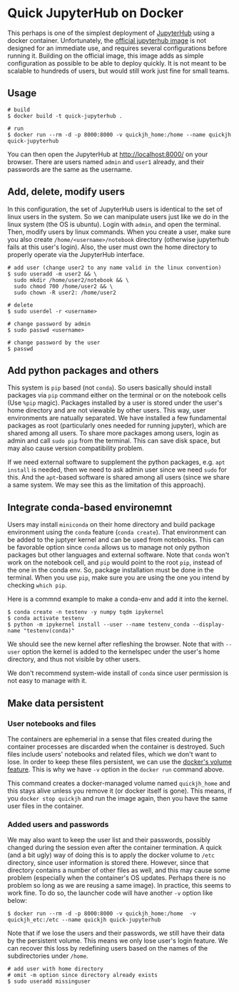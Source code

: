 Quick JupyterHub on Docker
==========================

This perhaps is one of the simplest deployment of [JupyterHub](https://jupyterhub.readthedocs.io/en/stable/) using a docker container.
Unfortunately, the [official jupyterhub image](https://github.com/jupyterhub/jupyterhub/) is not designed for an immediate use, and requires several configurations before running it.
Building on the official image, this image adds as simple configuration as possible to be able to deploy quickly.
It is not meant to be scalable to hundreds of users, but would still work just fine for small teams.



## Usage

```shell
# build
$ docker build -t quick-jupyterhub .

# run
$ docker run --rm -d -p 8000:8000 -v quickjh_home:/home --name quickjh quick-jupyterhub
```

You can then open the JupyterHub at [http://localhost:8000/](http://localhost:8000/) on your browser.
There are users named `admin` and `user1` already, and their passwords are the same as the username.

## Add, delete, modify users

In this configuration, the set of JupyterHub users is identical to the set of linux users in the system.
So we can manipulate users just like we do in the linux system (the OS is ubuntu).
Login with `admin`, and open the terminal. Then, modify users by linux commands.
When you create a user, make sure you also create `/home/<username>/notebook` directory (otherwise jupyterhub fails at this user's login).
Also, the user must own the home directory to properly operate via the JupyterHub interface.

```shell
# add user (change user2 to any name valid in the linux convention)
$ sudo useradd -m user2 && \
  sudo mkdir /home/user2/notebook && \
  sudo chmod 700 /home/user2 && \
  sudo chown -R user2: /home/user2

# delete
$ sudo userdel -r <username>

# change password by admin
$ sudo passwd <username>

# change password by the user
$ passwd
```

## Add python packages and others

This system is `pip` based (not `conda`).
So users basically should install packages via `pip` command either on the terminal or on the notebook cells (Use `%pip` magic).
Packages installed by a user is stored under the user's home directory and are not viewable by other users.
This way, user environments are natually separated.
We have installed a few fundamental packages as root (particularly ones needed for running jupyter), which are shared among all users.
To share more packages among users, login as admin and call `sudo pip` from the terminal.
This can save disk space, but may also cause version compatibility problem.

If we need external software to supplement the python packages, e.g. `apt install` is needed, then we need to ask admin user since we need `sudo` for this.
And the `apt`-based software is shared among all users (since we share a same system. We may see this as the limitation of this approach).

## Integrate conda-based environemnt

Users may install `miniconda` on their home directory and build package environment using the `conda` feature (`conda create`).
That environment can be added to the juptyer kernel and can be used from notebooks.
This can be favorable option since `conda` allows us to manage not only python packages but other languages and external software.
Note that `conda` won't work on the notebook cell, and `pip` would point to the root `pip`, instead of the one in the conda env.
So, package installation must be done in the terminal.
When you use `pip`, make sure you are using the one you intend by checking `which pip`.

Here is a commnd example to make a conda-env and add it into the kernel.

```shell
$ conda create -n testenv -y numpy tqdm ipykernel
$ conda activate testenv
$ python -m ipykernel install --user --name testenv_conda --display-name "testenv(conda)"
```
We should see the new kernel after refleshing the browser.
Note that with `--user` option the kernel is added to the kernelspec under the user's home directory, and thus not visible by other users.


We don't recommend system-wide install of `conda` since user permission is not easy to manage with it.


## Make data persistent

### User notebooks and files

The containers are ephemerial in a sense that files created during the container processes are discarded when the container is destroyed.
Such files include users' notebooks and related files, which we don't want to lose.
In order to keep these files persistent, we can use the [docker's volume feature](https://docs.docker.com/storage/volumes/).
This is why we have `-v` option in the `docker run` command above.

This command creates a docker-managed volume named `quickjh_home` and this stays alive unless you remove it (or docker itself is gone).
This means, if you `docker stop quickjh` and run the image again, then you have the same user files in the container.

### Added users and passwords

We may also want to keep the user list and their passwords, possibly changed during the session even after the container termination.
A quick (and a bit ugly) way of doing this is to apply the docker volume to `/etc` directory, since user information is stored there.
However, since that directory contains a number of other files as well, and this may cause some problem (especially when the container's OS updates. Perhaps there is no problem so long as we are reusing a same image).
In practice, this seems to work fine. 
To do so, the launcher code will have another `-v` option like below:

```shell
$ docker run --rm -d -p 8000:8000 -v quickjh_home:/home  -v quickjh_etc:/etc --name quickjh quick-jupyterhub
```

Note that if we lose the users and their passwords, we still have their data by the persistent volume.
This means we only lose user's login feature.
We can recover this loss by redefining users based on the names of the subdirectories under `/home`.

```shell
# add user with home directory
# omit -m option since directory already exists
$ sudo useradd missinguser
```
